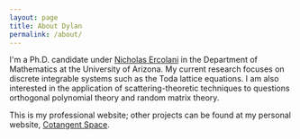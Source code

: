 ```yaml
---
layout: page
title: About Dylan
permalink: /about/
---
```


I'm a Ph.D. candidate under [Nicholas Ercolani](http://math.arizona.edu/~ercolani) in the Department of Mathematics at the University of Arizona.
My current research focuses on discrete integrable systems such as the Toda lattice equations.
I am also interested in the application of scattering-theoretic techniques to questions orthogonal polynomial theory and random matrix theory.

This is my professional website; other projects can be found at my personal website, [Cotangent Space](http://cotangent.space).
